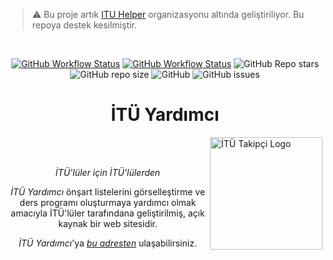 > :warning: Bu proje artık [ITU Helper](https://github.com/itu-helper) organizasyonu altında geliştiriliyor. Bu repoya destek kesilmiştir.

<br>

<div align="center">

[![GitHub Workflow Status](https://img.shields.io/github/workflow/status/evrenge/ITU-yardimci/pages%20build%20and%20deployment?label=Page%20Deployment&style=flat-square)](https://github.com/evrenge/ITU-yardimci/actions/workflows/pages/pages-build-deployment)
[![GitHub Workflow Status](https://img.shields.io/github/workflow/status/evrenge/ITU-yardimci/Refresh%20Data?label=Refresh%20Data&style=flat-square)](https://github.com/evrenge/ITU-yardimci/actions/workflows/refresh_data.yml)
![GitHub Repo stars](https://img.shields.io/github/stars/evrenge/ITU-yardimci?style=flat-square)
![GitHub repo size](https://img.shields.io/github/repo-size/evrenge/ITU-yardimci?style=flat-square)
![GitHub](https://img.shields.io/github/license/evrenge/ITU-yardimci?style=flat-square)
![GitHub issues](https://img.shields.io/github/issues-raw/evrenge/ITU-yardimci)

# **İTÜ Yardımcı**

</div>
    
<div align="left">
    <img src="images/logo.png" align="right"
     alt="İTÜ Takipçi Logo" width="180" height="180">
</div>
<div align="center">
</br></br>

_İTÜ'lüler için İTÜ'lülerden_

_İTÜ Yardımcı_ önşart listelerini görselleştirme ve ders programı oluşturmaya yardımcı olmak amacıyla İTÜ'lüler tarafındana geliştirilmiş, açık kaynak
bir web sitesidir.

_İTÜ Yardımcı_'ya [_bu adresten_](https://evrenge.github.io/ITU-yardimci/) ulaşabilirsiniz.

</div>
